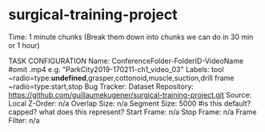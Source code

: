 # surgical-training-project

Time: 1 minute chunks (Break them down into chunks we can do in 30 min or 1 hour)

TASK CONFIGURATION
Name: ConferenceFolder-FolderID-VideoName #omit .mp4 
      e.g. "ParkCity2019-170211-ch1_video_03" 
Labels: tool ~radio=type:__undefined__,grasper,cottonoid,muscle,suction,drill
        frame ~radio=type:start,stop
Bug Tracker:
Dataset Repository: https://github.com/guillaumekugener/surgical-training-project.git
Source: Local 
Z-Order: n/a
Overlap Size: n/a
Segment Size: 5000 #is this default? capped? what does this represent? 
Start Frame: n/a
Stop Frame: n/a
Frame Filter: n/a

